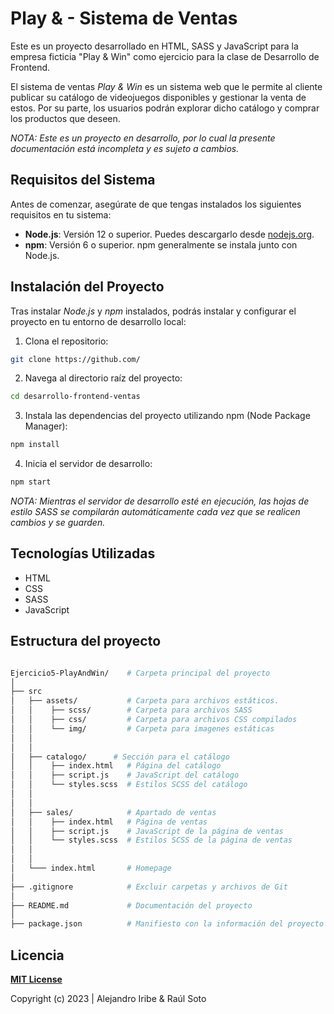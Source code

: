 # Play & - Sistema de Ventas

Este es un proyecto desarrollado en HTML, SASS y JavaScript para la empresa ficticia "Play & Win" como ejercicio para la clase de Desarrollo de Frontend.

El sistema de ventas _Play & Win_ es un sistema web que le permite al cliente publicar su catálogo de videojuegos disponibles y gestionar la venta de estos. Por su parte, los usuarios podrán explorar dicho catálogo y comprar los productos que deseen.

_NOTA: Este es un proyecto en desarrollo, por lo cual la presente documentación está incompleta y es sujeto a cambios._

## Requisitos del Sistema

Antes de comenzar, asegúrate de que tengas instalados los siguientes requisitos en tu sistema:

- **Node.js**: Versión 12 o superior. Puedes descargarlo desde [nodejs.org](https://nodejs.org/).
- **npm**: Versión 6 o superior. npm generalmente se instala junto con Node.js.

## Instalación del Proyecto

Tras instalar _Node.js_ y _npm_ instalados, podrás instalar y configurar el proyecto en tu entorno de desarrollo local:

1. Clona el repositorio:

```bash
git clone https://github.com/
```

2. Navega al directorio raíz del proyecto:

```bash
cd desarrollo-frontend-ventas
```

3. Instala las dependencias del proyecto utilizando npm (Node Package Manager):

```bash
npm install
```

4. Inicia el servidor de desarrollo:

```bash
npm start
```

_NOTA: Mientras el servidor de desarrollo esté en ejecución, las hojas de estilo SASS se compilarán automáticamente cada vez que se realicen cambios y se guarden._

## Tecnologías Utilizadas

- HTML
- CSS
- SASS
- JavaScript

## Estructura del proyecto

```bash

Ejercicio5-PlayAndWin/    # Carpeta principal del proyecto
│
├── src
│   ├── assets/           # Carpeta para archivos estáticos.
│   │    ├── scss/        # Carpeta para archivos SASS
│   │    ├── css/         # Carpeta para archivos CSS compilados
│   │    └── img/         # Carpeta para imagenes estáticas
│   │
│   │
│   ├── catalogo/      # Sección para el catálogo
│   │    ├── index.html   # Página del catálogo
│   │    ├── script.js    # JavaScript del catálogo
│   │    └── styles.scss  # Estilos SCSS del catálogo
│   │
│   │
│   ├── sales/            # Apartado de ventas
│   │    ├── index.html   # Página de ventas
│   │    ├── script.js    # JavaScript de la página de ventas
│   │    └── styles.scss  # Estilos SCSS de la página de ventas
│   │
│   │
│   └─── index.html       # Homepage
│
├── .gitignore            # Excluir carpetas y archivos de Git
│
├── README.md             # Documentación del proyecto
│
├── package.json          # Manifiesto con la información del proyecto

```

## Licencia

**[MIT License](https://opensource.org/license/mit/)**

Copyright (c) 2023 | Alejandro Iribe & Raúl Soto
